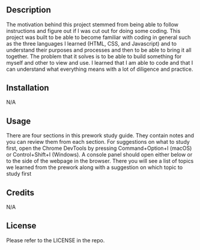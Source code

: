 # <Prework Study Guid Webpage>

## Description

The motivation behind this project stemmed from being able to follow instructions and figure out if I was cut out for doing some coding. This project was built to be able to become familiar with coding in general such as the three languages I learned (HTML, CSS, and Javascript) and to understand their purposes and processes and then to be able to bring it all together. The problem that it solves is to be able to build something for myself and other to view and use. I learned that I am able to code and that I can understand what everything means with a lot of diligence and practice.

## Installation

N/A

## Usage

There are four sections in this prework study guide. They contain notes and you can review them from each section. For suggestions on what to study first, open the Chrome DevTools by pressing Command+Option+I (macOS) or Control+Shift+I (Windows). A console panel should open either below or to the side of the webpage in the browser. There you will see a list of topics we learned from the prework along with a suggestion on which topic to study first

## Credits

N/A

## License

Please refer to the LICENSE in the repo.

